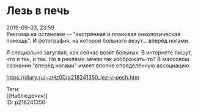 Лезь в печь
============

   
 2019-09-03, 23:59   
  Реклама на остановке -- "экстренная и плановая онкологическая помощь". И фотография, на которой больного везут... вперёд ногами.   
   
 Я специально загуглил, как сейчас возят больных. В интернете пишут, что и так, и так. Но в рекламе зачем так изображать-то? В массовом сознании "вперёд ногами" имеет вполне определённую ассоциацию.   
    
 <https://diary.ru/~zHz00/p218241350_lez-v-pech.htm>   
   
 Теги:   
 [[Наблюдения]]   
 ID: p218241350